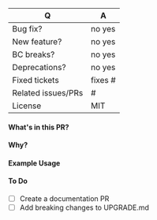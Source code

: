 | Q | A
| --- | ---
| Bug fix? | no yes
| New feature? | no yes
| BC breaks? | no yes
| Deprecations? | no yes <!-- if yes add them to the UPGRADE.md file -->
| Fixed tickets | fixes # <!-- add issue number here e.g.: #5730 -->
| Related issues/PRs | # <!-- add issue or PR number here e.g.: #5730 -->
| License | MIT

#### What's in this PR?

<!-- Explain the contents of the PR. -->

#### Why?

<!-- Which problem does the PR fix? (add some context and maybe link to an issue here) -->

#### Example Usage

<!--
```php
// If you added new features, show examples of how to use them here

$foo = new Foo();

// Now we can do
$foo->doSomething();
```
-->

#### To Do

- [ ] Create a documentation PR
- [ ] Add breaking changes to UPGRADE.md
